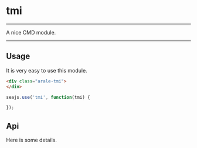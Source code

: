 # tmi

---

A nice CMD module.

---

## Usage

It is very easy to use this module.

````html
<div class="arale-tmi">
</div>
````

```javascript
seajs.use('tmi', function(tmi) {

});
```

## Api

Here is some details.
